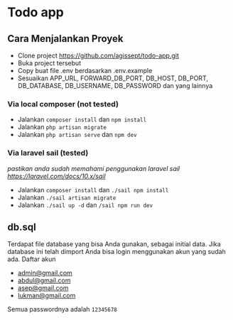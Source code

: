 # Todo app

## Cara Menjalankan Proyek
* Clone project https://github.com/agissept/todo-app.git
* Buka project tersebut
* Copy buat file .env berdasarkan .env.example
* Sesuaikan APP_URL, FORWARD_DB_PORT, DB_HOST, DB_PORT, DB_DATABASE, DB_USERNAME, DB_PASSWORD dan yang lainnya
### Via local composer  (not tested)
* Jalankan `composer install` dan `npm install`
* Jalankan `php artisan migrate`
* Jalankan `php artisan serve` dan `npm dev`
### Via laravel sail (tested)
*pastikan anda sudah memahami penggunakan laravel sail https://laravel.com/docs/10.x/sail*
* Jalankan `composer install` dan `./sail npm install`
* Jalankan `./sail artisan migrate`
* Jalankan `./sail up -d` dan `/sail npm run dev`


## db.sql
Terdapat file database yang bisa Anda gunakan, sebagai initial data. Jika database ini telah dimport Anda bisa login menggunakan akun yang sudah ada. Daftar akun
* admin@gmail.com
* abdul@gmail.com
* asep@gmail.com
* lukman@gmail.com

Semua passwordnya adalah `12345678`

